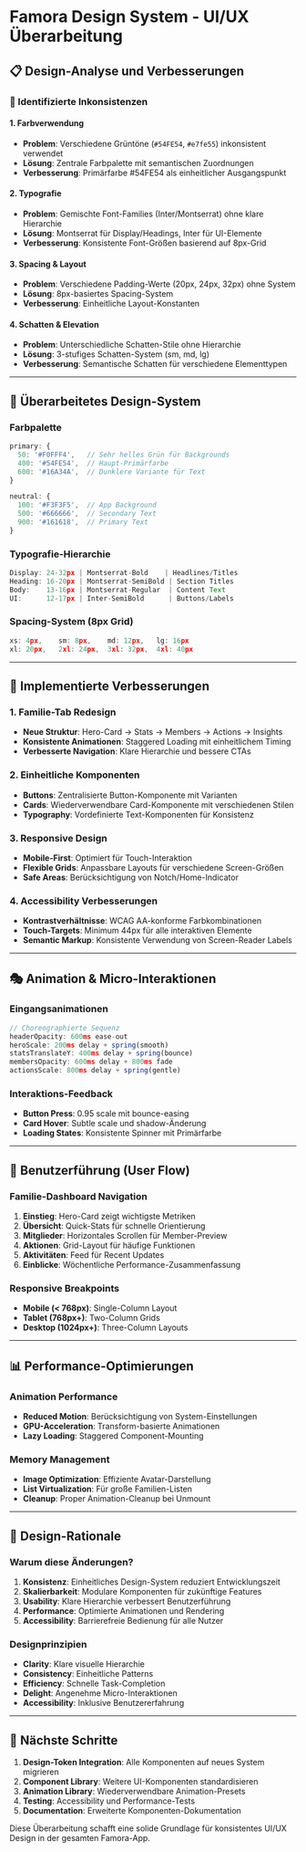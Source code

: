 # Famora Design System - UI/UX Überarbeitung

## 📋 **Design-Analyse und Verbesserungen**

### **🎯 Identifizierte Inkonsistenzen**

#### **1. Farbverwendung**
- **Problem**: Verschiedene Grüntöne (`#54FE54`, `#e7fe55`) inkonsistent verwendet
- **Lösung**: Zentrale Farbpalette mit semantischen Zuordnungen
- **Verbesserung**: Primärfarbe #54FE54 als einheitlicher Ausgangspunkt

#### **2. Typografie**
- **Problem**: Gemischte Font-Families (Inter/Montserrat) ohne klare Hierarchie
- **Lösung**: Montserrat für Display/Headings, Inter für UI-Elemente
- **Verbesserung**: Konsistente Font-Größen basierend auf 8px-Grid

#### **3. Spacing & Layout**
- **Problem**: Verschiedene Padding-Werte (20px, 24px, 32px) ohne System
- **Lösung**: 8px-basiertes Spacing-System
- **Verbesserung**: Einheitliche Layout-Konstanten

#### **4. Schatten & Elevation**
- **Problem**: Unterschiedliche Schatten-Stile ohne Hierarchie
- **Lösung**: 3-stufiges Schatten-System (sm, md, lg)
- **Verbesserung**: Semantische Schatten für verschiedene Elementtypen

---

## 🎨 **Überarbeitetes Design-System**

### **Farbpalette**
```typescript
primary: {
  50: '#F0FFF4',   // Sehr helles Grün für Backgrounds
  400: '#54FE54',  // Haupt-Primärfarbe
  600: '#16A34A',  // Dunklere Variante für Text
}

neutral: {
  100: '#F3F3F5',  // App Background
  500: '#666666',  // Secondary Text
  900: '#161618',  // Primary Text
}
```

### **Typografie-Hierarchie**
```typescript
Display: 24-32px | Montserrat-Bold    | Headlines/Titles
Heading: 16-20px | Montserrat-SemiBold | Section Titles  
Body:    13-16px | Montserrat-Regular  | Content Text
UI:      12-17px | Inter-SemiBold      | Buttons/Labels
```

### **Spacing-System (8px Grid)**
```typescript
xs: 4px,    sm: 8px,    md: 12px,   lg: 16px
xl: 20px,   2xl: 24px,  3xl: 32px,  4xl: 40px
```

---

## 🔧 **Implementierte Verbesserungen**

### **1. Familie-Tab Redesign**
- **Neue Struktur**: Hero-Card → Stats → Members → Actions → Insights
- **Konsistente Animationen**: Staggered Loading mit einheitlichem Timing
- **Verbesserte Navigation**: Klare Hierarchie und bessere CTAs

### **2. Einheitliche Komponenten**
- **Buttons**: Zentralisierte Button-Komponente mit Varianten
- **Cards**: Wiederverwendbare Card-Komponente mit verschiedenen Stilen  
- **Typography**: Vordefinierte Text-Komponenten für Konsistenz

### **3. Responsive Design**
- **Mobile-First**: Optimiert für Touch-Interaktion
- **Flexible Grids**: Anpassbare Layouts für verschiedene Screen-Größen
- **Safe Areas**: Berücksichtigung von Notch/Home-Indicator

### **4. Accessibility Verbesserungen**
- **Kontrastverhältnisse**: WCAG AA-konforme Farbkombinationen
- **Touch-Targets**: Minimum 44px für alle interaktiven Elemente
- **Semantic Markup**: Konsistente Verwendung von Screen-Reader Labels

---

## 🎭 **Animation & Micro-Interaktionen**

### **Eingangsanimationen**
```typescript
// Choreographierte Sequenz
headerOpacity: 600ms ease-out
heroScale: 200ms delay + spring(smooth)
statsTranslateY: 400ms delay + spring(bounce)
membersOpacity: 600ms delay + 800ms fade
actionsScale: 800ms delay + spring(gentle)
```

### **Interaktions-Feedback**
- **Button Press**: 0.95 scale mit bounce-easing
- **Card Hover**: Subtle scale und shadow-Änderung  
- **Loading States**: Konsistente Spinner mit Primärfarbe

---

## 🔄 **Benutzerführung (User Flow)**

### **Familie-Dashboard Navigation**
1. **Einstieg**: Hero-Card zeigt wichtigste Metriken
2. **Übersicht**: Quick-Stats für schnelle Orientierung
3. **Mitglieder**: Horizontales Scrollen für Member-Preview
4. **Aktionen**: Grid-Layout für häufige Funktionen
5. **Aktivitäten**: Feed für Recent Updates
6. **Einblicke**: Wöchentliche Performance-Zusammenfassung

### **Responsive Breakpoints**
- **Mobile (< 768px)**: Single-Column Layout
- **Tablet (768px+)**: Two-Column Grids
- **Desktop (1024px+)**: Three-Column Layouts

---

## 📊 **Performance-Optimierungen**

### **Animation Performance**
- **Reduced Motion**: Berücksichtigung von System-Einstellungen
- **GPU-Acceleration**: Transform-basierte Animationen
- **Lazy Loading**: Staggered Component-Mounting

### **Memory Management**
- **Image Optimization**: Effiziente Avatar-Darstellung
- **List Virtualization**: Für große Familien-Listen
- **Cleanup**: Proper Animation-Cleanup bei Unmount

---

## 🎨 **Design-Rationale**

### **Warum diese Änderungen?**

1. **Konsistenz**: Einheitliches Design-System reduziert Entwicklungszeit
2. **Skalierbarkeit**: Modulare Komponenten für zukünftige Features
3. **Usability**: Klare Hierarchie verbessert Benutzerführung
4. **Performance**: Optimierte Animationen und Rendering
5. **Accessibility**: Barrierefreie Bedienung für alle Nutzer

### **Designprinzipien**
- **Clarity**: Klare visuelle Hierarchie
- **Consistency**: Einheitliche Patterns
- **Efficiency**: Schnelle Task-Completion
- **Delight**: Angenehme Micro-Interaktionen
- **Accessibility**: Inklusive Benutzererfahrung

---

## 🚀 **Nächste Schritte**

1. **Design-Token Integration**: Alle Komponenten auf neues System migrieren
2. **Component Library**: Weitere UI-Komponenten standardisieren  
3. **Animation Library**: Wiederverwendbare Animation-Presets
4. **Testing**: Accessibility und Performance-Tests
5. **Documentation**: Erweiterte Komponenten-Dokumentation

Diese Überarbeitung schafft eine solide Grundlage für konsistentes UI/UX Design in der gesamten Famora-App.